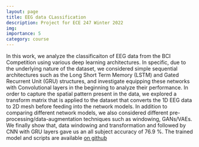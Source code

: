 ```yaml
---
layout: page
title: EEG data CLassification
description: Project for ECE 247 Winter 2022
img: 
importance: 5
category: course
---
```


In this work, we analyze the classificaiton of EEG data from the BCI Competition using various deep learning architectures. In specific, due to the underlying nature of the dataset, we considered simple sequential architectures such as the Long Short Term Memory (LSTM) and Gated Recurrent Unit (GRU) structures, and investigate equipping these networks with Convolutional layers in the beginning to analyze their performance. In order to capture the spatial pattern present in the data, we explored a transform matrix that is applied to the dataset that converts the 1D EEG data to 2D mesh before feeding into the network models. In addition to comparing different network models, we also considered different pre-processing/data-augmentation techniques such as windowing, GANs/VAEs. We finally show that, data windowing and transformation and followed by CNN with
GRU layers gave us an all subject accuracy of 76.9 %. The trained model and scripts are available <a href="https://github.com/balaji1312/NNDL-proj"> on github </a>
